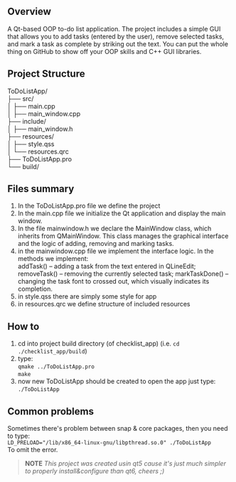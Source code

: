 ## Overview
A Qt-based OOP to-do list application. The project includes a simple GUI that allows you to add tasks (entered by the user), remove selected tasks, and mark a task as complete by striking out the text. You can put the whole thing on GitHub to show off your OOP skills and C++ GUI libraries.

## Project Structure
ToDoListApp/  
├── src/  
│   ├── main.cpp  
│   ├── main_window.cpp   
├── include/  
│   ├── main_window.h  
├── resources/  
│   ├── style.qss  
│   └── resources.qrc   
├── ToDoListApp.pro  
└── build/  

## Files summary
1) In the ToDoListApp.pro file we define the project
2) In the main.cpp file we initialize the Qt application and display the main window.  
3) In the file mainwindow.h we declare the MainWindow class, which inherits from QMainWindow. This class manages the graphical interface and the logic of adding, removing and marking tasks.  
4) in the mainwindow.cpp file we implement the interface logic. In the methods we implement:  
    addTask() – adding a task from the text entered in QLineEdit;
    removeTask() – removing the currently selected task;
    markTaskDone() – changing the task font to crossed out, which visually indicates its completion.  
5) in style.qss there are simply some style for app  
6) in resources.qrc we define structure of included resources  

## How to
1) cd into project build directory (of checklist_app) (i.e. `cd ./checklist_app/build`)  
2) type:  
`qmake ../ToDoListApp.pro`  
`make`  
3) now new ToDoListApp should be created to open the app just type:  
`./ToDoListApp`  

## Common problems
Sometimes there's problem between snap & core packages, then you need to type:  
`LD_PRELOAD="/lib/x86_64-linux-gnu/libpthread.so.0" ./ToDoListApp`  
To omit the error.

> **NOTE**
> *This project was created usin qt5 cause it's just much simpler to properly install&configure than qt6, cheers ;)*